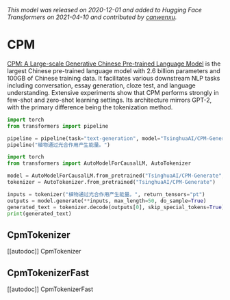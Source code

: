 <!--Copyright 2020 The HuggingFace Team. All rights reserved.

Licensed under the Apache License, Version 2.0 (the "License"); you may not use this file except in compliance with
the License. You may obtain a copy of the License at

http://www.apache.org/licenses/LICENSE-2.0

Unless required by applicable law or agreed to in writing, software distributed under the License is distributed on
an "AS IS" BASIS, WITHOUT WARRANTIES OR CONDITIONS OF ANY KIND, either express or implied. See the License for the
specific language governing permissions and limitations under the License.

⚠️ Note that this file is in Markdown but contain specific syntax for our doc-builder (similar to MDX) that may not be
rendered properly in your Markdown viewer.

-->
*This model was released on 2020-12-01 and added to Hugging Face Transformers on 2021-04-10 and contributed by [canwenxu](https://huggingface.co/canwenxu).*

# CPM

[CPM: A Large-scale Generative Chinese Pre-trained Language Model](https://huggingface.co/papers/2012.00413) is the largest Chinese pre-trained language model with 2.6 billion parameters and 100GB of Chinese training data. It facilitates various downstream NLP tasks including conversation, essay generation, cloze test, and language understanding. Extensive experiments show that CPM performs strongly in few-shot and zero-shot learning settings. Its architecture mirrors GPT-2, with the primary difference being the tokenization method.

<hfoptions id="usage">
<hfoption id="Pipeline">

```py
import torch
from transformers import pipeline

pipeline = pipeline(task="text-generation", model="TsinghuaAI/CPM-Generate", dtype="auto")
pipeline("植物通过光合作用产生能量。")
```

</hfoption>
<hfoption id="AutoModel">

```py
import torch
from transformers import AutoModelForCausalLM, AutoTokenizer

model = AutoModelForCausalLM.from_pretrained("TsinghuaAI/CPM-Generate", dtype="auto")
tokenizer = AutoTokenizer.from_pretrained("TsinghuaAI/CPM-Generate")

inputs = tokenizer("植物通过光合作用产生能量。", return_tensors="pt")
outputs = model.generate(**inputs, max_length=50, do_sample=True)
generated_text = tokenizer.decode(outputs[0], skip_special_tokens=True)
print(generated_text)
```

</hfoption>
</hfoptions>

## CpmTokenizer

[[autodoc]] CpmTokenizer

## CpmTokenizerFast

[[autodoc]] CpmTokenizerFast

